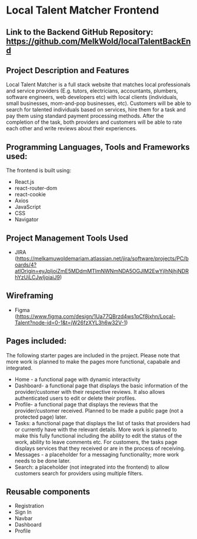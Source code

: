# Local Talent Matcher Frontend

## Link to the Backend GitHub Repository: https://github.com/MelkWold/localTalentBackEnd

## Project Description and Features
Local Talent Matcher is a full stack website that matches local professionals and service providers (E.g. tutors, electricians, accountants, plumbers, software engineers, web developers etc) with local clients (individuals, small businesses, mom-and-pop businesses, etc). Customers will be able to search for talented individuals based on services, hire them for a task and pay them using standard payment processing methods. After the completion of the task, both providers and customers will be able to rate each other and write reviews about their experiences.

## Programming Languages, Tools and Frameworks used:
The frontend is built using:
- React.js
- react-router-dom
- react-cookie
- Axios
- JavaScript
- CSS
- Navigator

## Project Management Tools Used
- JIRA (https://melkamuwoldemariam.atlassian.net/jira/software/projects/PC/boards/4?atlOrigin=eyJpIjoiZmE5MDdmMTlmNWNmNDA5OGJlM2EwYjlhNjhjNDRhYzUiLCJwIjoiaiJ9)

## Wireframing
- Figma (https://www.figma.com/design/1Ua77QBrzd4ws1pCf8jxhn/Local-Talent?node-id=0-1&t=jW26fzXYL3h6w32V-1)


## Pages included:
The following starter pages are included in the project. Please note that more work is planned to make the pages more functional, capabale and integrated. 
- Home - a functional page with dynamic interactivity
- Dashboard- a functional page that displays the basic information of the provider/customer with their respective reviews. It also allows authenticated users to edit  or delete their profiles. 
- Profile- a functional page that displays the reviews that the provider/customer received. Planned to be made a public page (not a protected page) later. 
- Tasks: a functional page that displays the list of tasks that providers had or currently have with the relevant details. More work is planned to make this fully functional including the ability to edit the status of the work, ability to leave comments etc. For customers, the tasks page displays services that they received or are in the process of receiving. 
- Messages - a placeholder for a messaging functionality; more work needs to be done later. 
- Search: a placeholder (not integrated into the frontend) to allow customers search for providers using multiple filters. 

## Reusable components
- Registration
- Sign In
- Navbar
- Dashboard
- Profile
